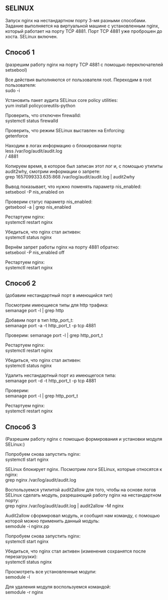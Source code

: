 ## SELINUX
Запуск nginx на нестандартном порту 3-мя разными способами. 
Задание выполняется на виртуальной машине с установленным nginx, который работает на порту TCP 4881. Порт
TCP 4881 уже проброшен до хоста. SELinux включен.

## Способ 1
(разрешим работу nginx на порту TCP 4881 c помощью переключателей setsebool)

Все действия выполняются от пользователя root. Переходим в root пользователя:  
sudo -i
  
Установить пакет аудита SELinux core policy utilities:  
yum install policycoreutils-python
  
Проверить, что отключен firewalld:  
systemctl status firewalld
  
Проверить, что режим  SELinux выставлен на Enforcing:  
getenforce
  
Находим в логах информацию о блокировании порта:  
less /var/log/audit/audit.log  
/ 4881
  
Копируем время, в которое был записан этот лог и, с помощью утилиты audit2why, смотрим информации о запрете:  
grep 1657099333.635:868 /var/log/audit/audit.log | audit2why
  
Вывод показывает, что нужно поменять параметр nis_enabled:  
setsebool -P nis_enabled on
  
Проверим статус параметр nis_enabled:  
getsebool -a | grep nis_enabled
  
Рестартуем nginx:  
systemctl restart nginx  
  
Убедиться, что nginx стал активен:  
systemctl status nginx
  
Вернём запрет работы nginx на порту 4881 обратно:  
setsebool -P nis_enabled off
  
Рестартуем nginx:  
systemctl restart nginx  
  
  
## Способ 2
(добавим нестандартный порт в имеющийся тип)  
  
Посмотрим имеющиеся типы для http трафика:  
semanage port -l | grep http
  
Добавим порт в тип http_port_t:  
semanage port -a -t http_port_t -p tcp 4881
  
Проверим:
semanage port -l | grep http_port_t  

Рестартуем nginx:  
systemctl restart nginx  

Убедиться, что nginx стал активен:  
systemctl status nginx  

Удалить нестандартный порт из имеющегося типа:  
semanage port -d -t http_port_t -p tcp 4881  

Проверим:  
semanage port -l | grep http_port_t  

Рестартуем nginx:  
systemctl restart nginx  
  
  
## Способ 3 
(Разрешим работу nginx c помощью формирования и установки модуля SELinux:)  
  
Попробуем снова запустить nginx:  
systemctl start nginx  

SELinux блокирует nginx. Посмотрим логи SELinux, которые относятся к nginx:  
grep nginx /var/log/audit/audit.log  

Воспользуемся утилитой audit2allow для того, чтобы на основе логов SELinux сделать модуль, разрешающий работу nginx на нестандартном порту:  
grep nginx /var/log/audit/audit.log | audit2allow -M nginx  

Audit2allow сформировал модуль, и сообщил нам команду, с помощью которой можно применить данный модуль:  
semodule -i nginx.pp  

Попробуем снова запустить nginx:  
systemctl start nginx  

Убедиться, что nginx стал активен (изменения сохранятся после перезагрузки):  
systemctl status nginx  
  
Просмотреть все установленные модули:  
semodule -l  
  
Для удаления модуля воспользуемся командой:  
semodule -r nginx 
